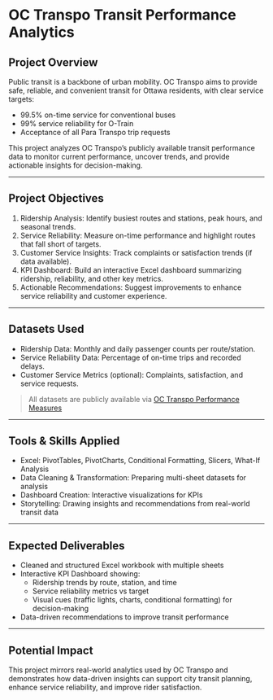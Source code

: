 # OC Transpo Transit Performance Analytics 

##  Project Overview
Public transit is a backbone of urban mobility. OC Transpo aims to provide safe, reliable, and convenient transit for Ottawa residents, with clear service targets:  
 - 99.5% on-time service for conventional buses  
 - 99% service reliability for O-Train  
 - Acceptance of all Para Transpo trip requests  

This project analyzes OC Transpo’s publicly available transit performance data to monitor current performance, uncover trends, and provide actionable insights for decision-making.

---

## Project Objectives
1. Ridership Analysis: Identify busiest routes and stations, peak hours, and seasonal trends.  
2. Service Reliability: Measure on-time performance and highlight routes that fall short of targets.  
3. Customer Service Insights: Track complaints or satisfaction trends (if data available).  
4. KPI Dashboard: Build an interactive Excel dashboard summarizing ridership, reliability, and other key metrics.  
5. Actionable Recommendations: Suggest improvements to enhance service reliability and customer experience.

---

##  Datasets Used
- Ridership Data: Monthly and daily passenger counts per route/station.  
- Service Reliability Data: Percentage of on-time trips and recorded delays.  
- Customer Service Metrics (optional): Complaints, satisfaction, and service requests.  
>All datasets are publicly available via [OC Transpo Performance Measures](https://www.octranspo.com/en/about-us/performance-measures/)

---

## Tools & Skills Applied
- Excel: PivotTables, PivotCharts, Conditional Formatting, Slicers, What-If Analysis  
- Data Cleaning & Transformation: Preparing multi-sheet datasets for analysis  
- Dashboard Creation: Interactive visualizations for KPIs  
- Storytelling: Drawing insights and recommendations from real-world transit data

---

## Expected Deliverables
- Cleaned and structured Excel workbook with multiple sheets  
- Interactive KPI Dashboard showing:  
  - Ridership trends by route, station, and time  
  - Service reliability metrics vs target  
  - Visual cues (traffic lights, charts, conditional formatting) for decision-making  
- Data-driven recommendations to improve transit performance

---

## Potential Impact
This project mirrors real-world analytics used by OC Transpo and demonstrates how data-driven insights can support city transit planning, enhance service reliability, and improve rider satisfaction.




